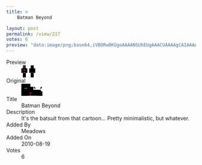 ```yaml
---
title: >
    Batman Beyond

layout: post
permalink: /view/217
votes: 6
preview: "data:image/png;base64,iVBORw0KGgoAAAANSUhEUgAAACUAAAAgCAIAAAAaMSbnAAAABnRSTlMA/wD/AP5AXyvrAAAAj0lEQVRIie2WUQ6AIAhAoXUkL8udOlP0lSNEl4X5Ee8LHPqcjE1k3uEEcQELWdPgzna7YhyzfczcSP190uEuA4BV5Yhoxl7M7t9oul9MzWJt5mpMfc/NqjAXfXz59E0Evuj+lYJ0TZ37l5rpe4zbpSJw5FfzMM1HRET0hU9puqy5WF5XnYDxfwlf+MIXvkccZCU8IN367K0AAAAASUVORK5CYII="
---
```

<dl class="side-by-side">
<dt>Preview</dt>
<dd>
    <img class="preview" src="data:image/png;base64,iVBORw0KGgoAAAANSUhEUgAAACUAAAAgCAIAAAAaMSbnAAAABnRSTlMA/wD/AP5AXyvrAAAAj0lEQVRIie2WUQ6AIAhAoXUkL8udOlP0lSNEl4X5Ee8LHPqcjE1k3uEEcQELWdPgzna7YhyzfczcSP190uEuA4BV5Yhoxl7M7t9oul9MzWJt5mpMfc/NqjAXfXz59E0Evuj+lYJ0TZ37l5rpe4zbpSJw5FfzMM1HRET0hU9puqy5WF5XnYDxfwlf+MIXvkccZCU8IN367K0AAAAASUVORK5CYII=">
</dd>
<dt>Original</dt>
<dd>
    <img class="preview" src="data:image/png;base64,iVBORw0KGgoAAAANSUhEUgAAAEAAAAAgCAYAAACinX6EAAAAoElEQVR42u3VAQqAIAxA0d3/Bt7JOxkFgYRiyWzqvjCwBuJeOUVE0uCYfgAAAAAAAAAAAGYhA7A+rTcTQFL+oMsAaCF0rdHc5DnevFMESApHWRcgL/j5rNgktf6A5Zqg+1sAAM8A5qAAAADA1gHArwCxM7cVQGzMtz8CsRKuesAkxds2wQmK5xYAAABDgBDCFS4A8kLveQ5QypfmtdwogAPeYX5iLqS1owAAAABJRU5ErkJggg==">
</dd>
<dt>Title</dt>
<dd>Batman Beyond</dd>
<dt>Description</dt>
<dd>It's the batsuit from that cartoon... Pretty minimalistic, but whatever.</dd>
<dt>Added By</dt>
<dd>Meadows</dd>
<dt>Added On</dt>
<dd>2010-08-19</dd>
<dt>Votes</dt>
<dd>6</dd>
</dl>
